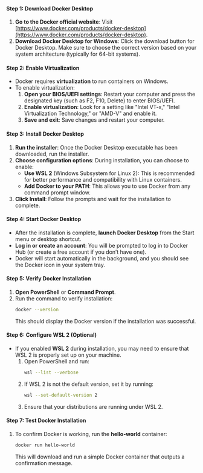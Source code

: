 #### Step 1: Download Docker Desktop
1. **Go to the Docker official website**: Visit [https://www.docker.com/products/docker-desktop](https://www.docker.com/products/docker-desktop).
2. **Download Docker Desktop for Windows**: Click the download button for Docker Desktop. Make sure to choose the correct version based on your system architecture (typically for 64-bit systems).

#### Step 2: Enable Virtualization
- Docker requires **virtualization** to run containers on Windows.
- To enable virtualization:
  1. **Open your BIOS/UEFI settings**: Restart your computer and press the designated key (such as F2, F10, Delete) to enter BIOS/UEFI.
  2. **Enable virtualization**: Look for a setting like "Intel VT-x," "Intel Virtualization Technology," or "AMD-V" and enable it.
  3. **Save and exit**: Save changes and restart your computer.

#### Step 3: Install Docker Desktop
1. **Run the installer**: Once the Docker Desktop executable has been downloaded, run the installer.
2. **Choose configuration options**: During installation, you can choose to enable:
   - **Use WSL 2** (Windows Subsystem for Linux 2): This is recommended for better performance and compatibility with Linux containers.
   - **Add Docker to your PATH**: This allows you to use Docker from any command prompt window.
3. **Click Install**: Follow the prompts and wait for the installation to complete.

#### Step 4: Start Docker Desktop
- After the installation is complete, **launch Docker Desktop** from the Start menu or desktop shortcut.
- **Log in or create an account**: You will be prompted to log in to Docker Hub (or create a free account if you don’t have one).
- Docker will start automatically in the background, and you should see the Docker icon in your system tray.

#### Step 5: Verify Docker Installation
1. **Open PowerShell** or **Command Prompt**.
2. Run the command to verify installation:
   ```bash
   docker --version
   ```
   This should display the Docker version if the installation was successful.

#### Step 6: Configure WSL 2 (Optional)
- If you enabled **WSL 2** during installation, you may need to ensure that WSL 2 is properly set up on your machine.
  1. Open PowerShell and run:
     ```bash
     wsl --list --verbose
     ```
  2. If WSL 2 is not the default version, set it by running:
     ```bash
     wsl --set-default-version 2
     ```
  3. Ensure that your distributions are running under WSL 2.

#### Step 7: Test Docker Installation
1. To confirm Docker is working, run the **hello-world** container:
   ```bash
   docker run hello-world
   ```
   This will download and run a simple Docker container that outputs a confirmation message.